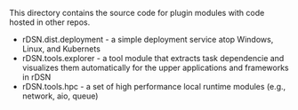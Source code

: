 
This directory contains the source code for plugin modules with code hosted in other repos.

* rDSN.dist.deployment - a simple deployment service atop Windows, Linux, and Kubernets
* rDSN.tools.explorer - a tool module that extracts task dependencie and visualizes them automatically for the upper applications and frameworks in rDSN 
* rDSN.tools.hpc - a set of high performance local runtime modules (e.g., network, aio, queue)
  
 


